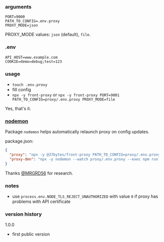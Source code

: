 ### arguments
```dotenv
PORT=9000
PATH_TO_CONFIG=.env.proxy
PROXY_MODE=json
```

PROXY_MODE values: `json` (default), `file`.

### .env
```dotenv
API_HOST=www.example.com
COOKIE=demo=debug;test=123
```

### usage
- `touch .env.proxy`
- fill config
- `npx -y front-proxy` or `npx -y front-proxy PORT=9001 PATH_TO_CONFIG=proxy/.env.proxy PROXY_MODE=file`

Yes, that's it.

### [nodemon](https://www.npmjs.com/package/nodemon)

Package `nodemon` helps automatically relaunch proxy on config updates.

package.json:
```json
{
  "proxy": "npx -y @37bytes/front-proxy PATH_TO_CONFIG=proxy/.env.proxy",
  "proxy-dmn": "npx -y nodemon --watch proxy/.env.proxy --exec npm run proxy"
}
```
Thanks [@MRGRD56](https://github.com/MRGRD56) for research.

### notes
- use `process.env.NODE_TLS_REJECT_UNAUTHORIZED` with value `0` if proxy has problems with API certificate

### version history

1.0.0
- first public version
